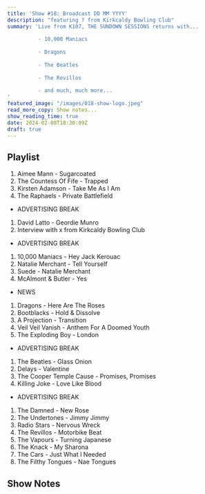 ```yaml
---
title: 'Show #18: Broadcast DD MM YYYY'
description: "featuring ? from Kirkcaldy Bowling Club"
summary: 'Live from K107, THE SUNDOWN SESSIONS returns with...
 
          - 10,000 Maniacs
                    
          - Dragons
          
          - The Beatles
          
          - The Revillos
          
          - and much, much more...
'
featured_image: "/images/018-show-logo.jpeg"
read_more_copy: Show notes...
show_reading_time: true
date: 2024-02-08T18:30:09Z
draft: true
---
```


## Playlist

1. Aimee Mann - Sugarcoated
2. The Countess Of Fife - Trapped
3. Kirsten Adamson - Take Me As I Am
4. The Raphaels - Private Battlefield

- ADVERTISING BREAK

1. David Latto - Geordie Munro
2. Interview with x from Kirkcaldy Bowling Club

- ADVERTISING BREAK

1. 10,000 Maniacs - Hey Jack Kerouac
2. Natalie Merchant - Tell Yourself
3. Suede - Natalie Merchant
4. McAlmont & Butler - Yes

- NEWS

1. Dragons - Here Are The Roses
2. Bootblacks - Hold & Dissolve
3. A Projection - Transition
4. Veil Veil Vanish - Anthem For A Doomed Youth
5. The Exploding Boy - London

- ADVERTISING BREAK

1. The Beatles - Glass Onion
2. Delays - Valentine
3. The Cooper Temple Cause - Promises, Promises
4. Killing Joke - Love Like Blood

- ADVERTISING BREAK

1. The Damned - New Rose
2. The Undertones - Jimmy Jimmy
3. Radio Stars - Nervous Wreck
4. The Revillos - Motorbike Beat
5. The Vapours - Turning Japanese
6. The Knack - My Sharona
7. The Cars - Just What I Needed
8. The Filthy Tongues - Nae Tongues

## Show Notes
